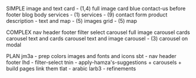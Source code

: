 SIMPLE
image and text
card - (1,4)
  full image card
blue contact-us before footer
blog body
services - (1)
services - (9)
contact form
product description - text and map - (5)
images grid - (5)
map

COMPLEX
nav
header
footer
filter select
carousel
  full image carousel
  cards carousel
  text and cards carousel
  text and image carousel - (3)
  carousel on modal

PLAN
jm3a - prep
  colors
  images and fonts and icons
sbt - nav header footer
lhd - filter-select
tnin - apply-hamza's-suggestions + carousels + build pages link them
tlat - arabic
larb3 - refinements
